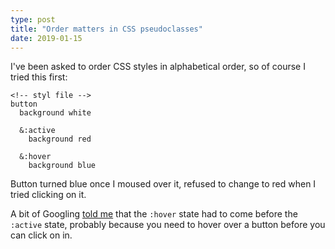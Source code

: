 ```yaml
---
type: post
title: "Order matters in CSS pseudoclasses"
date: 2019-01-15
---
```


I've been asked to order CSS styles in alphabetical order,
so of course I tried this first:
```
<!-- styl file -->
button
  background white

  &:active
    background red

  &:hover
    background blue
```

Button turned blue once I moused over it, refused to change to red
when I tried clicking on it.

A bit of Googling [told me](https://www.w3schools.com/css/css_pseudo_classes.asp)
that the `:hover` state had to come 
before the `:active` state, probably because you need to
hover over a button before you can click on in.

